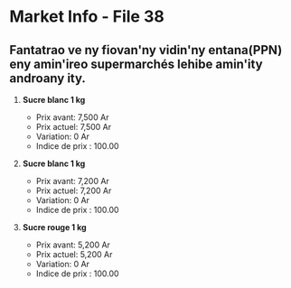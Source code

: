 # Market Info - File 38

## Fantatrao ve ny fiovan'ny vidin'ny entana(PPN) eny amin'ireo supermarchés lehibe amin'ity androany ity.

1. **Sucre blanc 1 kg**
   - Prix avant: 7,500 Ar
   - Prix actuel: 7,500 Ar
   - Variation: 0 Ar
   - Indice de prix : 100.00

2. **Sucre blanc 1 kg**
   - Prix avant: 7,200 Ar
   - Prix actuel: 7,200 Ar
   - Variation: 0 Ar
   - Indice de prix : 100.00

3. **Sucre rouge 1 kg**
   - Prix avant: 5,200 Ar
   - Prix actuel: 5,200 Ar
   - Variation: 0 Ar
   - Indice de prix : 100.00

